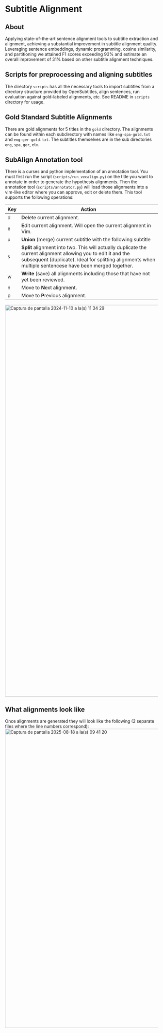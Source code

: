 # Subtitle Alignment
 
## About
Applying state-of-the-art sentence alignment tools to subtitle extraction and alignment, achieving a substantial improvement in subtitle alignment quality. Leveraging sentence embeddings, dynamic programming, cosine similarity, and partitioning we attained F1 scores exceeding 93\% and estimate an overall improvement of 31\% based on other subtitle alignment techniques.

## Scripts for preprocessing and aligning subtitles
The directory `scripts` has all the necessary tools to import subtitles from a directory structure provided by OpenSubtitles, align sentences, run evaluation against gold-labeled alignments, etc. See README in `scripts` directory for usage.

## Gold Standard Subtitle Alignments
There are gold alignments for 5 titles in the `gold` directory. The alignments can be found within each subdirectory with names like `eng-spa-gold.txt` and `eng-ger-gold.txt`. The subtitles themselves are in the sub directories `eng`, `spa`, `ger`, etc.

## SubAlign Annotation tool
There is a curses and python implementation of an annotation tool. You must first run the script (`scripts/run_vecalign.py`) on the title you want to annotate in order to generate the hypothesis alignments. Then the annotation tool (`scripts/annotator.py`) will load those alignments into a vim-like editor where you can approve, edit or delete them. This tool supports the following operations:

| Key | Action|
|--------|-----|
|d| **D**elete current alignment.|
|e| **E**dit current alignment. Will open the current alignment in Vim.|
|u| **Union** (merge) current subtitle with the following subtitle|
|s| **Split** alignment into two. This will actually duplicate the current alignment allowing you to edit it and the subsequent (duplicate). Ideal for splitting alignments when multiple sentencese have been merged together.|
|w| **Write** (save) all alignments including those that have not yet been reviewed.|
|n| Move to **N**ext alignment.|
|p| Move to **P**revious alignment.|

<img width="1286" alt="Captura de pantalla 2024-11-10 a la(s) 11 34 29" src="https://github.com/user-attachments/assets/07404f61-ebf1-4003-abfa-0b28455bc102">

## What alignments look like
Once alignments are generated they will look like the following (2 separate files where the line numbers correspond):
<img width="1418" height="982" alt="Captura de pantalla 2025-08-18 a la(s) 09 41 20" src="https://github.com/user-attachments/assets/f4889691-3b20-48ec-b9b1-69c584f03aba" />
